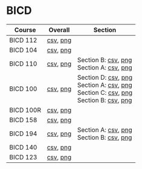 # BICD

| Course | Overall | Section |
| ------ | ------- | ------- |
| BICD 112 | [csv](https://github.com/UCSD-Historical-Enrollment-Data//Users/ryanbatubara/Desktop/2024Spring/blob/main/overall/BICD%20112.csv), [png](https://raw.githubusercontent.com/UCSD-Historical-Enrollment-Data//Users/ryanbatubara/Desktop/2024Spring/main/plot_overall/BICD%20112.png) |  |
| BICD 104 | [csv](https://github.com/UCSD-Historical-Enrollment-Data//Users/ryanbatubara/Desktop/2024Spring/blob/main/overall/BICD%20104.csv), [png](https://raw.githubusercontent.com/UCSD-Historical-Enrollment-Data//Users/ryanbatubara/Desktop/2024Spring/main/plot_overall/BICD%20104.png) |  |
| BICD 110 | [csv](https://github.com/UCSD-Historical-Enrollment-Data//Users/ryanbatubara/Desktop/2024Spring/blob/main/overall/BICD%20110.csv), [png](https://raw.githubusercontent.com/UCSD-Historical-Enrollment-Data//Users/ryanbatubara/Desktop/2024Spring/main/plot_overall/BICD%20110.png) | Section B: [csv](https://github.com/UCSD-Historical-Enrollment-Data//Users/ryanbatubara/Desktop/2024Spring/blob/main/section/BICD%20110_B.csv), [png](https://raw.githubusercontent.com/UCSD-Historical-Enrollment-Data//Users/ryanbatubara/Desktop/2024Spring/main/plot_section/BICD%20110_B.png)<br>Section A: [csv](https://github.com/UCSD-Historical-Enrollment-Data//Users/ryanbatubara/Desktop/2024Spring/blob/main/section/BICD%20110_A.csv), [png](https://raw.githubusercontent.com/UCSD-Historical-Enrollment-Data//Users/ryanbatubara/Desktop/2024Spring/main/plot_section/BICD%20110_A.png) |
| BICD 100 | [csv](https://github.com/UCSD-Historical-Enrollment-Data//Users/ryanbatubara/Desktop/2024Spring/blob/main/overall/BICD%20100.csv), [png](https://raw.githubusercontent.com/UCSD-Historical-Enrollment-Data//Users/ryanbatubara/Desktop/2024Spring/main/plot_overall/BICD%20100.png) | Section D: [csv](https://github.com/UCSD-Historical-Enrollment-Data//Users/ryanbatubara/Desktop/2024Spring/blob/main/section/BICD%20100_D.csv), [png](https://raw.githubusercontent.com/UCSD-Historical-Enrollment-Data//Users/ryanbatubara/Desktop/2024Spring/main/plot_section/BICD%20100_D.png)<br>Section A: [csv](https://github.com/UCSD-Historical-Enrollment-Data//Users/ryanbatubara/Desktop/2024Spring/blob/main/section/BICD%20100_A.csv), [png](https://raw.githubusercontent.com/UCSD-Historical-Enrollment-Data//Users/ryanbatubara/Desktop/2024Spring/main/plot_section/BICD%20100_A.png)<br>Section C: [csv](https://github.com/UCSD-Historical-Enrollment-Data//Users/ryanbatubara/Desktop/2024Spring/blob/main/section/BICD%20100_C.csv), [png](https://raw.githubusercontent.com/UCSD-Historical-Enrollment-Data//Users/ryanbatubara/Desktop/2024Spring/main/plot_section/BICD%20100_C.png)<br>Section B: [csv](https://github.com/UCSD-Historical-Enrollment-Data//Users/ryanbatubara/Desktop/2024Spring/blob/main/section/BICD%20100_B.csv), [png](https://raw.githubusercontent.com/UCSD-Historical-Enrollment-Data//Users/ryanbatubara/Desktop/2024Spring/main/plot_section/BICD%20100_B.png) |
| BICD 100R | [csv](https://github.com/UCSD-Historical-Enrollment-Data//Users/ryanbatubara/Desktop/2024Spring/blob/main/overall/BICD%20100R.csv), [png](https://raw.githubusercontent.com/UCSD-Historical-Enrollment-Data//Users/ryanbatubara/Desktop/2024Spring/main/plot_overall/BICD%20100R.png) |  |
| BICD 158 | [csv](https://github.com/UCSD-Historical-Enrollment-Data//Users/ryanbatubara/Desktop/2024Spring/blob/main/overall/BICD%20158.csv), [png](https://raw.githubusercontent.com/UCSD-Historical-Enrollment-Data//Users/ryanbatubara/Desktop/2024Spring/main/plot_overall/BICD%20158.png) |  |
| BICD 194 | [csv](https://github.com/UCSD-Historical-Enrollment-Data//Users/ryanbatubara/Desktop/2024Spring/blob/main/overall/BICD%20194.csv), [png](https://raw.githubusercontent.com/UCSD-Historical-Enrollment-Data//Users/ryanbatubara/Desktop/2024Spring/main/plot_overall/BICD%20194.png) | Section A: [csv](https://github.com/UCSD-Historical-Enrollment-Data//Users/ryanbatubara/Desktop/2024Spring/blob/main/section/BICD%20194_A.csv), [png](https://raw.githubusercontent.com/UCSD-Historical-Enrollment-Data//Users/ryanbatubara/Desktop/2024Spring/main/plot_section/BICD%20194_A.png)<br>Section B: [csv](https://github.com/UCSD-Historical-Enrollment-Data//Users/ryanbatubara/Desktop/2024Spring/blob/main/section/BICD%20194_B.csv), [png](https://raw.githubusercontent.com/UCSD-Historical-Enrollment-Data//Users/ryanbatubara/Desktop/2024Spring/main/plot_section/BICD%20194_B.png) |
| BICD 140 | [csv](https://github.com/UCSD-Historical-Enrollment-Data//Users/ryanbatubara/Desktop/2024Spring/blob/main/overall/BICD%20140.csv), [png](https://raw.githubusercontent.com/UCSD-Historical-Enrollment-Data//Users/ryanbatubara/Desktop/2024Spring/main/plot_overall/BICD%20140.png) |  |
| BICD 123 | [csv](https://github.com/UCSD-Historical-Enrollment-Data//Users/ryanbatubara/Desktop/2024Spring/blob/main/overall/BICD%20123.csv), [png](https://raw.githubusercontent.com/UCSD-Historical-Enrollment-Data//Users/ryanbatubara/Desktop/2024Spring/main/plot_overall/BICD%20123.png) |  |
